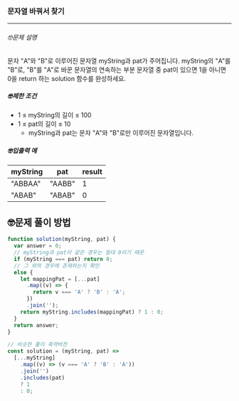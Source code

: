 ### 문자열 바꿔서 찾기

---

###### 🤓문제 설명

문자 "A"와 "B"로 이루어진 문자열 myString과 pat가 주어집니다. myString의 "A"를 "B"로, "B"를 "A"로 바꾼 문자열의 연속하는 부분 문자열 중 pat이 있으면 1을 아니면 0을 return 하는 solution 함수를 완성하세요.

##### 🤓제한 조건

- 1 ≤ myString의 길이 ≤ 100
- 1 ≤ pat의 길이 ≤ 10
  - myString과 pat는 문자 "A"와 "B"로만 이루어진 문자열입니다.

##### 🤓입출력 예

| myString | pat    | result |
| -------- | ------ | ------ |
| "ABBAA"  | "AABB" | 1      |
| "ABAB"   | "ABAB" | 0      |

## 🤓문제 풀이 방법

```javascript
function solution(myString, pat) {
  var answer = 0;
  // myString과 pat이 같은 경우는 절대 0이기 때문
  if (myString === pat) return 0;
  // 그 외의 경우에 존재하는지 확인
  else {
    let mappingPat = [...pat]
      .map((v) => {
        return v === 'A' ? 'B' : 'A';
      })
      .join('');
    return myString.includes(mappingPat) ? 1 : 0;
  }
  return answer;
}
```

```javascript
// 비슷한 풀이 축약버전
const solution = (myString, pat) =>
  [...myString]
    .map((v) => (v === 'A' ? 'B' : 'A'))
    .join('')
    .includes(pat)
    ? 1
    : 0;
```
